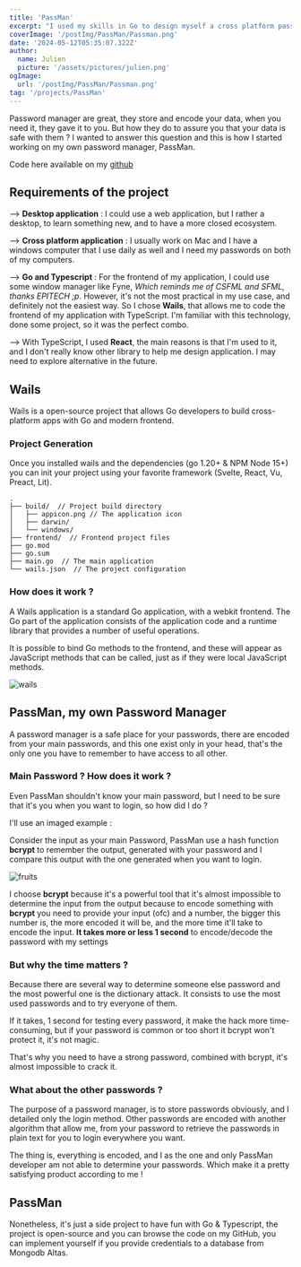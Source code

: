 ```yaml
---
title: 'PassMan'
excerpt: "I used my skills in Go to design myself a cross platform password manager, using the same process every company does to store passwords. I used Wails, that allowed me to develop the backend in Go & and frontend with TypeScript and React. I did everything in this project : the client, designer and the developer!"
coverImage: '/postImg/PassMan/Passman.png'
date: '2024-05-12T05:35:07.322Z'
author:
  name: Julien
  picture: '/assets/pictures/julien.png'
ogImage:
  url: '/postImg/PassMan/Passman.png'
tag: '/projects/PassMan'
---
```


Password manager are great, they store and encode your data, when you need it, they gave it to you. But how they do to assure you that your data is safe with them ? I wanted to answer this question and this is how I started working on my own password manager, PassMan.

Code here available on my [github](https://github.com/Jiplay/PassMan)

## Requirements of the project

--> **Desktop application** : I could use a web application, but I rather a desktop, to learn something new, and to have a more closed ecosystem.

--> **Cross platform application** : I usually work on Mac and I have a windows computer that I use daily as well and I need my passwords on both of my computers.

--> **Go and Typescript** : For the frontend of my application, I could use some window manager like Fyne, *Which reminds me of CSFML and SFML, thanks EPITECH ;p*. However, it's not the most practical in my use case, and definitely not the easiest way. So I chose **Wails**, that allows me to code the frontend of my application with TypeScript. I'm familiar with this technology, done some project, so it was the perfect combo.

--> With TypeScript, I used **React**, the main reasons is that I'm used to it, and I don't really know other library to help me design application. I may need to explore alternative in the future.

## Wails

Wails is a open-source project that allows Go developers to build cross-platform apps with Go and modern frontend.

### Project Generation

Once you installed wails and the dependencies (go 1.20+ & NPM Node 15+) you can init your project using your favorite framework (Svelte, React, Vu, Preact, Lit).

```shell
.
├── build/  // Project build directory
│   ├── appicon.png // The application icon
│   ├── darwin/
│   └── windows/
├── frontend/  // Frontend project files 
├── go.mod
├── go.sum
├── main.go  // The main application
└── wails.json  // The project configuration
```

### How does it work ?

A Wails application is a standard Go application, with a webkit frontend. The Go part of the application consists of the application code and a runtime library that provides a number of useful operations.

It is possible to bind Go methods to the frontend, and these will appear as JavaScript methods that can be called, just as if they were local JavaScript methods.

![wails](/postImg/PassMan/wails.png)

## PassMan, my own Password Manager

A password manager is a safe place for your passwords, there are encoded from your main passwords, and this one exist only in your head, that's the only one you have to remember to have access to all other.

### Main Password ? How does it work ?

Even PassMan shouldn't know your main password, but I need to be sure that it's you when you want to login, so how did I do ?

I'll use an imaged example :

Consider the input as your main Password, PassMan use a hash function **bcrypt** to remember the output, generated with your password and I compare this output with the one generated when you want to login.

![fruits](/postImg/PassMan/fruits.png)

I choose **bcrypt** because it's a powerful tool that it's almost impossible to determine the input from the output because to encode something with **bcrypt** you need to provide your input (ofc) and a number, the bigger this number is, the more encoded it will be, and the more time it'll take to encode the input. **It takes more or less 1 second** to encode/decode the password with my settings

### But why the time matters ?

Because there are several way to determine someone else password and the most powerful one is the dictionary attack. It consists to use the most used passwords and to try everyone of them.

If it takes, 1 second for testing every password, it make the hack more time-consuming, but if your password is common or too short it bcrypt won't protect it, it's not magic.

That's why you need to have a strong password, combined with bcrypt, it's almost impossible to crack it.

### What about the other passwords ?

The purpose of a password manager, is to store passwords obviously, and I detailed only the login method. Other passwords are encoded with another algorithm that allow me, from your password to retrieve the passwords in plain text for you to login everywhere you want.

The thing is, everything is encoded, and I as the one and only PassMan developer am not able to determine your passwords. Which make it a pretty satisfying product according to me !

## PassMan

Nonetheless, it's just a side project to have fun with Go & Typescript, the project is open-source and you can browse the code on my GitHub, you can implement yourself if you provide credentials to a database from Mongodb Altas.
